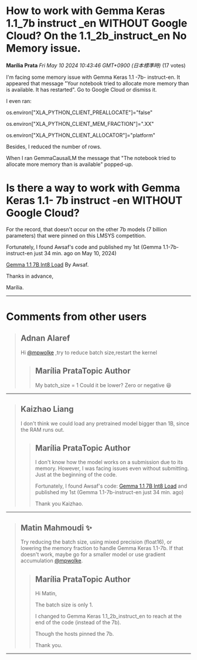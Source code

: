 # How to work with Gemma Keras 1.1_7b instruct _en WITHOUT Google Cloud? On the 1.1_2b_instruct_en No Memory issue.

**Marília Prata** *Fri May 10 2024 10:43:46 GMT+0900 (日本標準時)* (17 votes)

I'm facing some memory issue with Gemma Keras 1.1 -7b- instruct-en.  It appeared that message "Your notebook tried to allocate more memory than is available. It has restarted".   Go to Google Cloud or dismiss it.

I even ran:

os.environ["XLA_PYTHON_CLIENT_PREALLOCATE"]="false"

  os.environ["XLA_PYTHON_CLIENT_MEM_FRACTION"]=".XX"

  os.environ["XLA_PYTHON_CLIENT_ALLOCATOR"]="platform"

Besides, I reduced the number of rows.

When I ran GemmaCausalLM the message that "The notebook tried to allocate more memory than is available" popped-up.

# Is there a way to work with Gemma Keras 1.1- 7b instruct -en WITHOUT  Google Cloud?

For the record, that doesn't occur on the other 7b models (7 billion parameters) that were pinned on this LMSYS competition.

Fortunately, I found Awsaf's code and published my 1st (Gemma 1.1-7b-instruct-en just 34 min. ago on May 10, 2024)

[Gemma 1.1 7B Int8 Load](https://www.kaggle.com/code/awsaf49/gemma-1-1-7b-int8-load) By Awsaf.

Thanks in advance,

Marília. 



---

 # Comments from other users

> ## Adnan Alaref
> 
> Hi [@mpwolke](https://www.kaggle.com/mpwolke) ,try to reduce batch size,restart the kernel
> 
> 
> 
> > ## Marília PrataTopic Author
> > 
> > My  batch_size = 1    Could it be lower? Zero or negative 😆
> > 
> > 
> > 


---

> ## Kaizhao Liang
> 
> I don't think we could load any pretrained model bigger than 1B, since the RAM runs out.
> 
> 
> 
> > ## Marília PrataTopic Author
> > 
> > I don't know how the model works on a submission due to its memory. However, I was facing issues even without submitting. Just at the beginning of the code.
> > 
> > Fortunately, I found Awsaf's code: [Gemma 1.1 7B Int8 Load](https://www.kaggle.com/code/awsaf49/gemma-1-1-7b-int8-load) and published my 1st (Gemma 1.1-7b-instruct-en just 34 min. ago)
> > 
> > Thank you Kaizhao.
> > 
> > 
> > 


---

> ## Matin Mahmoudi ✨
> 
> Try reducing the batch size, using mixed precision (float16), or lowering the memory fraction to handle Gemma Keras 1.1-7b. If that doesn't work, maybe go for a smaller model or use gradient accumulation [@mpwolke](https://www.kaggle.com/mpwolke).
> 
> 
> 
> > ## Marília PrataTopic Author
> > 
> > Hi Matin,
> > 
> > The batch size is only 1.
> > 
> > I changed to Gemma Keras 1.1_2b_instruct_en to reach at the end of the code (instead of the 7b).
> > 
> > Though the hosts pinned the 7b.
> > 
> > Thank you.
> > 
> > 
> > 


---

